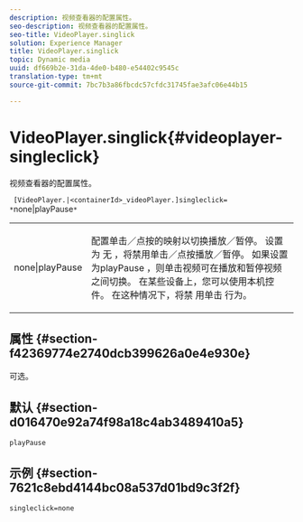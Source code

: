 ```yaml
---
description: 视频查看器的配置属性。
seo-description: 视频查看器的配置属性。
seo-title: VideoPlayer.singlick
solution: Experience Manager
title: VideoPlayer.singlick
topic: Dynamic media
uuid: df669b2e-31da-4de0-b480-e54402c9545c
translation-type: tm+mt
source-git-commit: 7bc7b3a86fbcdc57cfdc31745fae3afc06e44b15

---
```



# VideoPlayer.singlick{#videoplayer-singleclick}

视频查看器的配置属性。

` [VideoPlayer.|<containerId>_videoPlayer.]singleclick= *`none|playPause`*`

<table id="table_C616483932C2482CA9794DDD7313FD7C"> 
 <tbody> 
  <tr> 
   <td colname="col1"> <p> <span class="codeph"> <span class="varname"> none|playPause</span></span> </p> </td> 
   <td colname="col2"> <p> 配置单击／点按的映射以切换播放／暂停。 设置为 <span class="codeph"> 无</span> ，将禁用单击／点按播放／暂停。 如果设置为playPause <span class="codeph"></span>，则单击视频可在播放和暂停视频之间切换。 在某些设备上，您可以使用本机控件。 在这种情况下，将禁 <span class="codeph"> 用单击</span> 行为。 </p> </td> 
  </tr> 
 </tbody> 
</table>

## 属性 {#section-f42369774e2740dcb399626a0e4e930e}

可选。

## 默认 {#section-d016470e92a74f98a18c4ab3489410a5}

`playPause`

## 示例 {#section-7621c8ebd4144bc08a537d01bd9c3f2f}

```
singleclick=none
```

